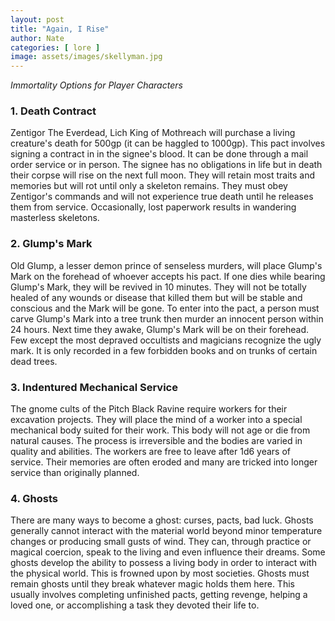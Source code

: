 ```yaml
---
layout: post
title: "Again, I Rise"
author: Nate
categories: [ lore ]
image: assets/images/skellyman.jpg
---
```


*Immortality Options for Player Characters*<br>


### 1. Death Contract 
Zentigor The Everdead, Lich King of Mothreach will purchase a living creature's death for 500gp (it can be haggled to 1000gp). This pact involves signing a contract in in the signee's blood. It can be done through a mail order service or in person. The signee has no obligations in life but in death their corpse will rise on the next full moon. They will retain most traits and memories but will rot until only a skeleton remains. They must obey Zentigor's commands and will not experience true death until he releases them from service. Occasionally, lost paperwork results in wandering masterless skeletons.

### 2. Glump's Mark
Old Glump, a lesser demon prince of senseless murders, will place Glump's Mark on the forehead of whoever accepts his pact. If one dies while bearing Glump's Mark, they will be revived in 10 minutes. They will not be totally healed of any wounds or disease that killed them but will be stable and conscious and the Mark will be gone. To enter into the pact, a person must carve Glump's Mark into a tree trunk then murder an innocent person within 24 hours. Next time they awake, Glump's Mark will be on their forehead. Few except the most depraved occultists and magicians recognize the ugly mark. It is only recorded in a few forbidden books and on trunks of certain dead trees.

### 3. Indentured Mechanical Service
The gnome cults of the Pitch Black Ravine require workers for their excavation projects. They will place the mind of a worker into a special mechanical body suited for their work. This body will not age or die from natural causes. The process is irreversible and the bodies are varied in quality and abilities. The workers are free to leave after 1d6 years of service. Their memories are often eroded and many are tricked into longer service than originally planned. 

### 4. Ghosts
There are many ways to become a ghost: curses, pacts, bad luck. Ghosts generally cannot interact with the material world beyond minor temperature changes or producing small gusts of wind. They can, through practice or magical coercion, speak to the living and even influence their dreams. Some ghosts develop the ability to possess a living body in order to interact with the physical world. This is frowned upon by most societies. Ghosts must remain ghosts until they break whatever magic holds them here. This usually involves completing unfinished pacts, getting revenge, helping a loved one, or accomplishing a task they devoted their life to.